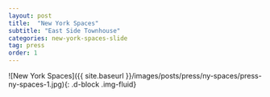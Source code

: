 ```yaml
---
layout: post
title:  "New York Spaces"
subtitle: "East Side Townhouse"
categories: new-york-spaces-slide
tag: press
order: 1
---
```


![New York Spaces]({{ site.baseurl }}/images/posts/press/ny-spaces/press-ny-spaces-1.jpg){: .d-block .img-fluid}
